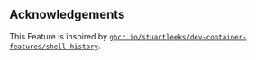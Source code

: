 <!-- markdownlint-disable MD041 -->

## Acknowledgements

This Feature is inspired by
[`ghcr.io/stuartleeks/dev-container-features/shell-history`](https://github.com/stuartleeks/dev-container-features/tree/main/src/shell-history).
